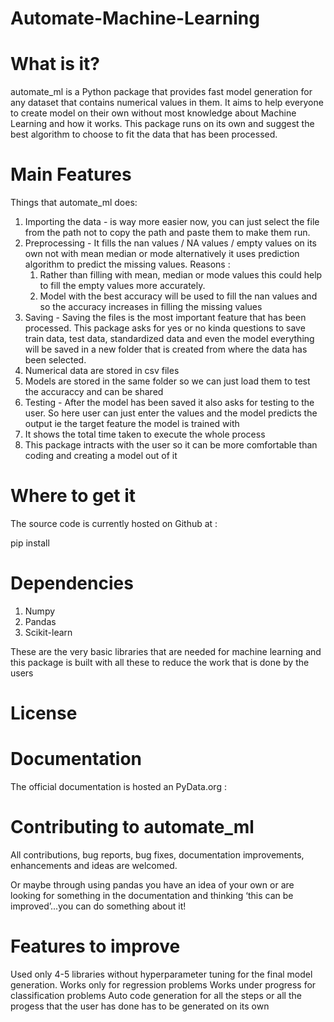 # Automate-Machine-Learning

# What is it?
automate_ml is a Python package that provides fast model generation for any dataset that contains numerical values in them. It aims to help everyone to create model on their own without most knowledge about Machine Learning and how it works. This package runs on its own and suggest the best algorithm to choose to fit the data that has been processed. 

# Main Features
Things that automate_ml does:
1. Importing the data - is way more easier now, you can just select the file from the path not to copy the path and paste them to make them run.
2. Preprocessing - It fills the nan values / NA values /  empty values on its own not with mean median or mode alternatively it uses prediction algorithm to predict the missing values. 
Reasons : 
    1. Rather than filling with mean, median or mode values this could help to fill the empty values more accurately.
    2. Model with the best accuracy will be used to fill the nan values and so the accuracy increases in filling the missing values
3. Saving - Saving the files is the most important feature that has been processed. This package asks for yes or no kinda questions to save train data, test data, standardized data and even the model everything will be saved in a new folder that is created from where the data has been selected.
4. Numerical data are stored in csv files
5. Models are stored in the same folder so we can just load them to test the accuraccy and can be shared
6. Testing - After the model has been saved it also asks for testing to the user. So here user can just enter the values and the model predicts the output ie the target feature the model is trained with
7. It shows the total time taken to execute the whole process
8. This package intracts with the user so it can be more comfortable than coding and creating a model out of it

# Where to get it

The source code is currently hosted on Github at : 

pip install 

# Dependencies
1. Numpy
2. Pandas
3. Scikit-learn

These are the very basic libraries that are needed for machine learning and this package is built with all these to reduce the work that is done by the users

# License

# Documentation
The official documentation is hosted an PyData.org : 

# Contributing to automate_ml

All contributions, bug reports, bug fixes, documentation improvements, enhancements and ideas are welcomed.

Or maybe through using pandas you have an idea of your own or are looking for something in the documentation and thinking ‘this can be improved’...you can do something about it!

# Features to improve
Used only 4-5 libraries without hyperparameter tuning for the final model generation.
Works only for regression problems 
Works under progress for classification problems
Auto code generation for all the steps or all the progess that the user has done has to be generated on its own 
